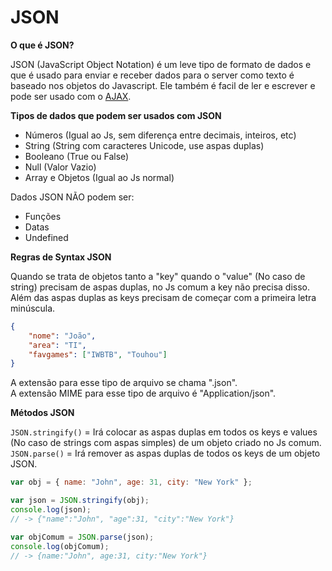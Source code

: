 # JSON

**O que é JSON?**

JSON (JavaScript Object Notation) é um leve tipo de formato de dados e que é usado para enviar e receber dados para o server como texto é baseado nos objetos do Javascript. Ele também é facil de ler e escrever e pode ser usado com o [AJAX](https://github.com/JoaoSodre/Programacao/blob/master/Javascript/AJAX.md#ajax).

**Tipos de dados que podem ser usados com JSON**

* Números (Igual ao Js, sem diferença entre decimais, inteiros, etc)
* String (String com caracteres Unicode, use aspas duplas)
* Booleano (True ou False)
* Null (Valor Vazio)
* Array e Objetos (Igual ao Js normal)

Dados JSON NÃO podem ser:

* Funções
* Datas
* Undefined

**Regras de Syntax JSON**

Quando se trata de objetos tanto a "key" quando o "value" (No caso de string) precisam de aspas duplas, no Js comum a key não precisa disso. Além das aspas duplas as keys precisam de começar com a primeira letra minúscula.

```json
{
	"nome": "João",
	"area": "TI",
	"favgames": ["IWBTB", "Touhou"]
}
```

A extensão para esse tipo de arquivo se chama ".json".<br>
A extensão MIME para esse tipo de arquivo é "Application/json".

**Métodos JSON**

`JSON.stringify()` = Irá colocar as aspas duplas em todos os keys e values (No caso de strings com aspas simples) de um objeto criado no Js comum.<br>
`JSON.parse()` = Irá remover as aspas duplas de todos os keys de um objeto JSON.

```javascript
var obj = { name: "John", age: 31, city: "New York" };

var json = JSON.stringify(obj);
console.log(json);
// -> {"name":"John", "age":31, "city":"New York"}

var objComum = JSON.parse(json);
console.log(objComum);
// -> {name:"John", age:31, city:"New York"}
```

